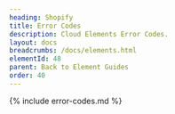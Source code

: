 ```yaml
---
heading: Shopify
title: Error Codes
description: Cloud Elements Error Codes.
layout: docs
breadcrumbs: /docs/elements.html
elementId: 48
parent: Back to Element Guides
order: 40
---
```


{% include error-codes.md %}
